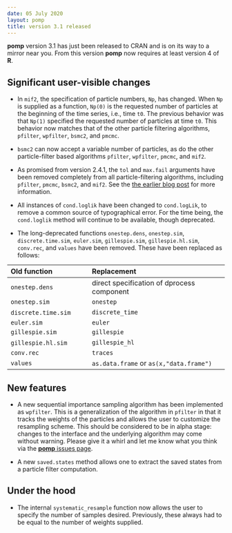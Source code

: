 ```yaml
---
date: 05 July 2020
layout: pomp
title: version 3.1 released
---
```


**pomp** version 3.1 has just been released to CRAN and is on its way to a mirror near you.
From this version **pomp** now requires at least version 4 of **R**.


## Significant user-visible changes

- In `mif2`, the specification of particle numbers, `Np`, has changed. When `Np` is supplied as a function, `Np(0)` is the requested number of particles at the beginning of the time series, i.e., time `t0`. The previous behavior was that `Np(1)` specified the requested number of particles at time `t0`. This behavior now matches that of the other particle filtering algorithms, `pfilter`, `wpfilter`, `bsmc2`, and `pmcmc`.

- `bsmc2` can now accept a variable number of particles, as do the other particle-filter based algorithms `pfilter`, `wpfilter`, `pmcmc`, and `mif2`.

- As promised from version 2.4.1, the `tol` and `max.fail` arguments have been removed completely from all particle-filtering algorithms, including `pfilter`, `pmcmc`, `bsmc2`, and `mif2`. See the [the earlier blog post](https://kingaa.github.io/pomp/archive.html#version-2-5-released) for more information.

- All instances of `cond.loglik` have been changed to `cond.logLik`, to remove a common source of typographical error.
  For the time being, the `cond.loglik` method will continue to be available, though deprecated.

- The long-deprecated functions `onestep.dens`, `onestep.sim`, `discrete.time.sim`, `euler.sim`, `gillespie.sim`, `gillespie.hl.sim`, `conv.rec`, and `values` have been removed. These have been replaced as follows:

<style type="text/css">
table {
	margin: 0 auto;
}
</style>

| Old function                    | &nbsp;&nbsp; | Replacement                                |
|:--------------------------------|:------------:|:-------------------------------------------|
| `onestep.dens`                  |              | direct specification of dprocess component |
| `onestep.sim`                   |              | `onestep`                                  |
| `discrete.time.sim`&nbsp;&nbsp; |              | `discrete_time`                            |
| `euler.sim`                     |              | `euler`                                    |
| `gillespie.sim`                 |              | `gillespie`                                |
| `gillespie.hl.sim`&nbsp;&nbsp;  |              | `gillespie_hl`                             |
| `conv.rec`                      |              | `traces`                                   |
| `values`                        |              | `as.data.frame` or `as(x,"data.frame")`    |
	
## New features

- A new sequential importance sampling algorithm has been implemented as `wpfilter`. This is a generalization of the algorithm in `pfilter` in that it tracks the weights of the particles and allows the user to customize the resampling scheme. This should be considered to be in alpha stage: changes to the interface and the underlying algorithm may come without warning. Please give it a whirl and let me know what you think via the [**pomp** issues page](https://github.com/kingaa/pomp/issues/).

- A new `saved.states` method allows one to extract the saved states from a particle filter computation.

## Under the hood

- The internal `systematic_resample` function now allows the user to specify the number of samples desired. Previously, these always had to be equal to the number of weights supplied.
